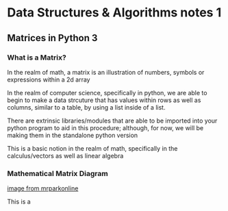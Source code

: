 # Data Structures & Algorithms notes 1
## Matrices in Python 3
### What is a Matrix?
In the realm of math, a matrix is an illustration of numbers, symbols or expressions within a 2d array 

In the realm of computer science, specifically in python, we are able to begin to make a data strcuture that has values within rows as well as columns, similar to a table, by using a list inside of a list. 

There are extrinsic libraries/modules that are able to be imported into your python program to aid in this procedure; although, for now, we will be making them in the standalone python version 

This is a basic notion in the realm of math, specifically in the calculus/vectors as well as linear algebra 

### Mathematical Matrix Diagram
[image from mrparkonline](https://mrparkonline.github.io/figures/matrix_fig01.png)

This is a 
